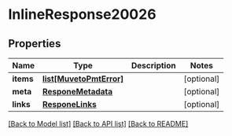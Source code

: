 # InlineResponse20026

## Properties
Name | Type | Description | Notes
------------ | ------------- | ------------- | -------------
**items** | [**list[MuvetoPmtError]**](MuvetoPmtError.md) |  | [optional] 
**meta** | [**ResponeMetadata**](ResponeMetadata.md) |  | [optional] 
**links** | [**ResponeLinks**](ResponeLinks.md) |  | [optional] 

[[Back to Model list]](../README.md#documentation-for-models) [[Back to API list]](../README.md#documentation-for-api-endpoints) [[Back to README]](../README.md)


